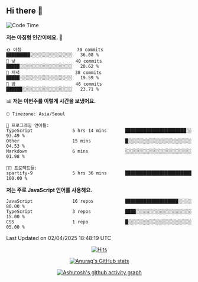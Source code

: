 ## Hi there 👋

<!--
**pnh135/pnh135** is a ✨ _special_ ✨ repository because its `README.md` (this file) appears on your GitHub profile.

Here are some ideas to get you started:

- 🔭 I’m currently working on ...
- 🌱 I’m currently learning ...
- 👯 I’m looking to collaborate on ...
- 🤔 I’m looking for help with ...
- 💬 Ask me about ...
- 📫 How to reach me: ...
- 😄 Pronouns: ...
- ⚡ Fun fact: ...
-->

<!--START_SECTION:waka-->
![Code Time](http://img.shields.io/badge/Code%20Time-174%20hrs%2040%20mins-blue)

**저는 아침형 인간이에요. 🐤** 

```text
🌞 아침                     70 commits          █████████░░░░░░░░░░░░░░░░   36.08 % 
🌆 낮　                     40 commits          █████░░░░░░░░░░░░░░░░░░░░   20.62 % 
🌃 저녁                     38 commits          █████░░░░░░░░░░░░░░░░░░░░   19.59 % 
🌙 밤　                     46 commits          ██████░░░░░░░░░░░░░░░░░░░   23.71 % 
```


📊 **저는 이번주를 이렇게 시간을 보냈어요.** 

```text
🕑︎ Timezone: Asia/Seoul

💬 프로그래밍 언어들: 
TypeScript               5 hrs 14 mins       ███████████████████████░░   93.49 % 
Other                    15 mins             █░░░░░░░░░░░░░░░░░░░░░░░░   04.53 % 
Markdown                 6 mins              ░░░░░░░░░░░░░░░░░░░░░░░░░   01.98 % 

🐱‍💻 프로젝트들: 
spartify-9               5 hrs 36 mins       █████████████████████████   100.00 % 
```

**저는 주로 JavaScript 언어를 사용해요.** 

```text
JavaScript               16 repos            ████████████████████░░░░░   80.00 % 
TypeScript               3 repos             ████░░░░░░░░░░░░░░░░░░░░░   15.00 % 
CSS                      1 repo              █░░░░░░░░░░░░░░░░░░░░░░░░   05.00 % 
```




 Last Updated on 02/04/2025 18:48:19 UTC
<!--END_SECTION:waka-->

  <div align=center>
	
  [![Hits](https://hits.seeyoufarm.com/api/count/incr/badge.svg?url=https%3A%2F%2Fgithub.com%2Fpnh135&count_bg=%2379C83D&title_bg=%23555555&icon=&icon_color=%23E7E7E7&title=hits&edge_flat=false)](https://hits.seeyoufarm.com) 
	
  </div>

<div align=center>
	
[![Anurag's GitHub stats](https://github-readme-stats.vercel.app/api?username=pnh135&show_icons=true&theme=radical)](https://github.com/anuraghazra/github-readme-stats)

</div>

<div align=center>
	
[![Ashutosh's github activity graph](https://github-readme-activity-graph.vercel.app/graph?username=pnh135&theme=merko)](https://github.com/ashutosh00710/github-readme-activity-graph)

</div>
